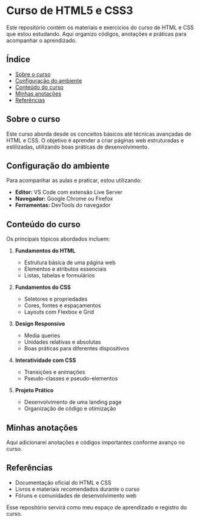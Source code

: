# Curso de HTML5 e CSS3

Este repositório contém os materiais e exercícios do curso de HTML e CSS que estou estudando. Aqui organizo códigos, anotações e práticas para acompanhar o aprendizado.

## Índice

- [Sobre o curso](#sobre-o-curso)
- [Configuração do ambiente](#configuracao-do-ambiente)
- [Conteúdo do curso](#conteudo-do-curso)
- [Minhas anotações](#minhas-anotacoes)
- [Referências](#referencias)

## Sobre o curso

Este curso aborda desde os conceitos básicos até técnicas avançadas de HTML e CSS. O objetivo é aprender a criar páginas web estruturadas e estilizadas, utilizando boas práticas de desenvolvimento.

## Configuração do ambiente

Para acompanhar as aulas e praticar, estou utilizando:
- **Editor:** VS Code com extensão Live Server
- **Navegador:** Google Chrome ou Firefox
- **Ferramentas:** DevTools do navegador

## Conteúdo do curso

Os principais tópicos abordados incluem:

1. **Fundamentos do HTML**
   - Estrutura básica de uma página web
   - Elementos e atributos essenciais
   - Listas, tabelas e formulários

2. **Fundamentos do CSS**
   - Seletores e propriedades
   - Cores, fontes e espaçamentos
   - Layouts com Flexbox e Grid

3. **Design Responsivo**
   - Media queries
   - Unidades relativas e absolutas
   - Boas práticas para diferentes dispositivos

4. **Interatividade com CSS**
   - Transições e animações
   - Pseudo-classes e pseudo-elementos

5. **Projeto Prático**
   - Desenvolvimento de uma landing page
   - Organização de código e otimização

## Minhas anotações

Aqui adicionarei anotações e códigos importantes conforme avanço no curso.

## Referências

- Documentação oficial do HTML e CSS
- Livros e materiais recomendados durante o curso
- Fóruns e comunidades de desenvolvimento web

Esse repositório servirá como meu espaço de aprendizado e registro do curso.
